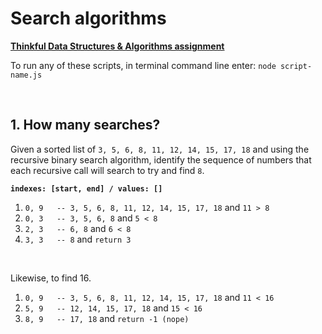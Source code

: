 # Search algorithms

**[Thinkful Data Structures & Algorithms assignment](https://courses.thinkful.com/dsa-v1/checkpoint/9#assignment)**

To run any of these scripts, in terminal command line enter: `node script-name.js`



<br />

## 1. How many searches?

Given a sorted list of  `3, 5, 6, 8, 11, 12, 14, 15, 17, 18` and using the recursive binary search algorithm, identify the sequence of numbers that each recursive call will search to try and find `8`.

>
**`indexes: [start, end] / values: []`**
1. `0, 9   -- 3, 5, 6, 8, 11, 12, 14, 15, 17, 18` and `11 > 8`
2. `0, 3   -- 3, 5, 6, 8` and `5 < 8`
3. `2, 3   -- 6, 8` and `6 < 8`
4. `3, 3   -- 8` and `return 3` 


<br />

Likewise, to find 16. 

>
1. `0, 9   -- 3, 5, 6, 8, 11, 12, 14, 15, 17, 18` and `11 < 16`
2. `5, 9   -- 12, 14, 15, 17, 18` and `15 < 16`
3. `8, 9   -- 17, 18` and `return -1 (nope)`
